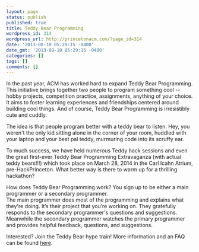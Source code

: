 ```yaml
---
layout: page
status: publish
published: true
title: Teddy Bear Programming
wordpress_id: 314
wordpress_url: http://princetonacm.com/?page_id=314
date: '2013-08-10 05:29:15 -0400'
date_gmt: '2013-08-10 05:29:15 -0400'
categories: []
tags: []
comments: []
---
```

<p>In the past year, ACM has worked hard to expand Teddy Bear Programming. This initiative brings together two people to program something cool -- hobby projects, competition practice, assignments, anything of your choice. It aims to foster learning experiences and friendships centered around building cool things. And of course, Teddy Bear Programming is irresistibly cute and cuddly.</p>
<p>The idea is that people program better with a teddy bear to listen. Hey, you weren't the only kid sitting alone in the corner of your room, huddled with your laptop and your best pal teddy, murmuring code into its scruffy ear.</p>
<p>To much success, we have held numerous Teddy hack sessions and even the great first-ever Teddy Bear Programming Extravaganza (with actual teddy bears!!!) which took place on March 28, 2014 in the Carl Icahn Atrium, pre-HackPrinceton. What better way is there to warm up for a thrilling hackathon?</p>
<p>How does Teddy Bear Programming work? You sign up to be either a main programmer or a secondary programmer.<br />
The main programmer does most of the programming and explains what they're doing. It’s their project that you’re working on. They gratefully responds to the secondary programmer's questions and suggestions. Meanwhile the secondary programmer watches the primary programmer and provides helpful feedback, questions, and suggestions.</p>
<p>Interested? Join the Teddy Bear hype train! More information and an FAQ can be found <a href="http://princetonacm.com/2013/teddy-bear-programming/">here</a>.</p>
